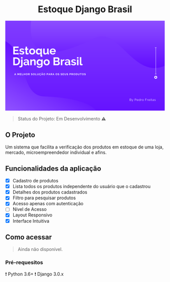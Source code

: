 <h1 align="center">Estoque Django Brasil</h1>

<p align="center">
	<img src="estoque/statics/imagens/home1.png">
</p>

> Status do Projeto: Em Desenvolvimento :warning:

## O Projeto
Um sistema que facilita a verificação dos produtos em estoque de uma loja, mercado, microempreendedor individual e afins.


## Funcionalidades da aplicação
- [x] Cadastro de produtos
- [x] Lista todos os produtos independente do usuário que o cadastrou
- [x] Detalhes dos produtos cadastrados
- [x] Filtro para pesquisar produtos
- [x] Acesso apenas com autenticação
- [ ] Nível de Acesso
- [x] Layout Responsivo
- [x] Interface Intuitiva

## Como acessar
> Ainda não disponível.

### Pré-requesitos 

:exclamation: Python 3.6+
:exclamation: Django 3.0.x